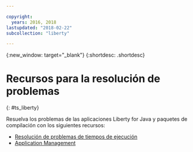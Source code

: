 ```yaml
---

copyright:
  years: 2016, 2018
lastupdated: "2018-02-22"
subcollection: "liberty"

---
```


{:new_window: target="_blank"}
{:shortdesc: .shortdesc}

# Recursos para la resolución de problemas
{: #ts_liberty}

Resuelva los problemas de las aplicaciones Liberty for Java y paquetes de compilación con los siguientes recursos:

* [Resolución de problemas de tiempos de ejecución](/docs/runtimes-common/ts_runtimes.html#runtimes)
* [Application Management](/docs/runtimes-common/app_mng.html)
